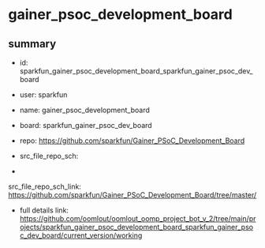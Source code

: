 # gainer_psoc_development_board
 
## summary 
* id: sparkfun_gainer_psoc_development_board_sparkfun_gainer_psoc_dev_board
* user: sparkfun
* name: gainer_psoc_development_board
* board: sparkfun_gainer_psoc_dev_board
* repo: https://github.com/sparkfun/Gainer_PSoC_Development_Board



* src_file_repo_sch: 
*
 src_file_repo_sch_link: https://github.com/sparkfun/Gainer_PSoC_Development_Board/tree/master/
* full details link: https://github.com/oomlout/oomlout_oomp_project_bot_v_2/tree/main/projects/sparkfun_gainer_psoc_development_board_sparkfun_gainer_psoc_dev_board/current_version/working  






